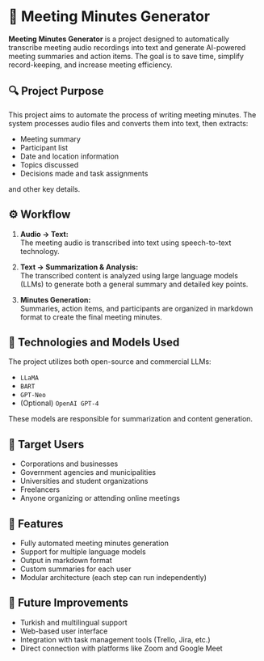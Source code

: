 # 📝 Meeting Minutes Generator

**Meeting Minutes Generator** is a project designed to automatically transcribe meeting audio recordings into text and generate AI-powered meeting summaries and action items. The goal is to save time, simplify record-keeping, and increase meeting efficiency.

## 🔍 Project Purpose

This project aims to automate the process of writing meeting minutes. The system processes audio files and converts them into text, then extracts:

- Meeting summary  
- Participant list  
- Date and location information  
- Topics discussed  
- Decisions made and task assignments  

and other key details.

## ⚙️ Workflow

1. **Audio → Text:**  
   The meeting audio is transcribed into text using speech-to-text technology.

2. **Text → Summarization & Analysis:**  
   The transcribed content is analyzed using large language models (LLMs) to generate both a general summary and detailed key points.

3. **Minutes Generation:**  
   Summaries, action items, and participants are organized in markdown format to create the final meeting minutes.

## 🧠 Technologies and Models Used

The project utilizes both open-source and commercial LLMs:

- `LLaMA`  
- `BART`  
- `GPT-Neo`  
- (Optional) `OpenAI GPT-4`  

These models are responsible for summarization and content generation.

## 👥 Target Users

- Corporations and businesses  
- Government agencies and municipalities  
- Universities and student organizations  
- Freelancers  
- Anyone organizing or attending online meetings  

## 🌟 Features

- Fully automated meeting minutes generation  
- Support for multiple language models  
- Output in markdown format  
- Custom summaries for each user  
- Modular architecture (each step can run independently)

## 🔮 Future Improvements

- Turkish and multilingual support  
- Web-based user interface  
- Integration with task management tools (Trello, Jira, etc.)  
- Direct connection with platforms like Zoom and Google Meet  



